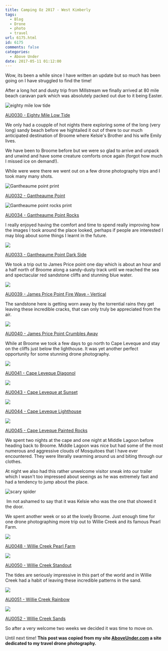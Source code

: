 ```yaml
---
title: Camping Oz 2017 - West Kimberly
tags:
  - Blog
  - Drone
  - photo
  - travel
url: 6175.html
id: 6175
comments: false
categories:
  - Above Under
date: 2017-05-11 01:12:00
---
```


 

Wow, its been a while since I have written an update but so much has been going on I have struggled to find the time!
<!-- more -->
After a long hot and dusty trip from Millstream we finally arrived at 80 mile beach caravan park which was absolutely packed out due to it being Easter.

![eighty mile low tide](//cdn.shopify.com/s/files/1/1830/7597/files/Eighty_Mile_Low_Tide_1024x1024.jpg?v=1494402749)

[AU0030 - Eighty Mile Low Tide](https://aboveunder.com/products/au0030-eighty-mile-low-tide "eighty mile low tide print")

We only had a coupple of hot nights there exploring some of the long (very long) sandy beach before we hightailed it out of there to our much anticipated destination of Broome where Kelsie's Brother and his wife Emily lives.

We have been to Broome before but we were so glad to arrive and unpack and unwind and have some creature comforts once again (forgot how much I missed ice on demand!). 

While were were there we went out on a few drone photography trips and I took many many shots.

![Gantheaume point print](//cdn.shopify.com/s/files/1/1830/7597/files/Gantheaume_Point_1024x1024.jpg?v=1494403114)

[AU0032 - Gantheaume Point](https://aboveunder.com/products/au0032-gantheaume-point)

![Gantheaume point rocks print](//cdn.shopify.com/s/files/1/1830/7597/files/Gantheaume_Point_Rocks_1024x1024.jpg?v=1493381716)

[AU0034 - Gantheaume Point Rocks](https://aboveunder.com/products/au0034-gantheaume-point-rocks)

I really enjoyed having the comfort and time to spend really improving how the images I took around the place looked, perhaps if people are interested I may blog about some things I learnt in the future.

![](//cdn.shopify.com/s/files/1/1830/7597/products/Gantheaume_Point_Dark_Side_1024x1024.jpg?v=1493380205)

[AU0033 - Gantheaume Point Dark Side](https://aboveunder.com/products/au0033-gantheaume-point-dark-side)

We took a trip out to James Price point one day which is about an hour and a half north of Broome along a sandy-dusty track until we reached the sea and spectacular red sandstone cliffs and stunning blue water.

![](//cdn.shopify.com/s/files/1/1830/7597/products/James_Price_Point_Fire_Wave_-_Vertical_1024x1024.jpg?v=1493381241)

[AU0039 - James Price Point Fire Wave - Vertical](https://aboveunder.com/products/au0039-james-price-point-fire-wave-vertical "james price point picture print")

The sandstone here is getting worn away by the torrential rains they get leaving these incredible cracks, that can only truly be appreciated from the air.

![](//cdn.shopify.com/s/files/1/1830/7597/products/James_Price_Point_Crumbles_Away_1024x1024.jpg?v=1493381387)

[AU0040 - James Price Point Crumbles Away](https://aboveunder.com/products/au0040-james-price-point-crumbles-away)

While at Broome we took a few days to go north to Cape Leveque and stay on the cliffs just below the lighthouse. It was yet another perfect opportunity for some stunning drone photography.

![](//cdn.shopify.com/s/files/1/1830/7597/products/Cape_Leveque_Diagonol_1024x1024.jpg?v=1493557899)

[AU0041 - Cape Leveque Diagonol](https://aboveunder.com/products/au0041-cape-leveque-diagonol "cape leveque print ocean and rocks")

![](//cdn.shopify.com/s/files/1/1830/7597/products/Cape_Leveque_at_Sunset_1024x1024.jpg?v=1493558220)

[AU0043 - Cape Leveque at Sunset](https://aboveunder.com/products/au0043-cape-leveque-at-sunset "cape leveque print with red rocks")

![](//cdn.shopify.com/s/files/1/1830/7597/products/Cape_Leveque_Lighthouse_1024x1024.jpg?v=1493558368)

[AU0044 - Cape Leveque Lighthouse](https://aboveunder.com/products/au0044-cape-leveque-lighthouse "cape leveque lighthouse print")

![](//cdn.shopify.com/s/files/1/1830/7597/products/Cape_Leveque_Painted_Rocks_1024x1024.jpg?v=1493558544)

[AU0045 - Cape Leveque Painted Rocks](https://aboveunder.com/products/au0045-cape-leveque-painted-rocks "the stunning red rocks of cape leveque")

We spent two nights at the cape and one night at Middle Lagoon before heading back to Broome. Middle Lagoon was nice but had some of the most numerous and aggressive clouds of Mosquitoes that I have ever encountered. They were literally swarming around us and biting through our clothes.

At night we also had this rather unwelcome visitor sneak into our trailer which I wasn't too impressed about seeings as he was extremely fast and had a tendency to jump about the place. 

![scary spider](//cdn.shopify.com/s/files/1/1830/7597/files/IMG_7500_1024x1024.JPG?v=1494405159)

 Im not ashamed to say that it was Kelsie who was the one that showed it the door.

We spent another week or so at the lovely Broome. Just enough time for one drone photographing more trip out to Willie Creek and its famous Pearl Farm.

![](//cdn.shopify.com/s/files/1/1830/7597/products/Willie_Creek_Pearl_Farm_1024x1024.jpg?v=1494464353)

[AU0048 - Willie Creek Pearl Farm](https://aboveunder.com/products/au0048-willie-creek-pearl-farm)

![](//cdn.shopify.com/s/files/1/1830/7597/products/Willie_Creek_Standout_1024x1024.jpg?v=1494464540)

[AU0050 - Willie Creek Standout](https://aboveunder.com/products/au0050-willie-creek-standout)

The tides are seriously impressive in this part of the world and in Willie Creek had a habit of leaving these incredible patterns in the sand.

![](//cdn.shopify.com/s/files/1/1830/7597/products/Willie_Creek_Rainbow_1024x1024.jpg?v=1494464617)

[AU0051 - Willie Creek Rainbow](https://aboveunder.com/products/au0051-willie-creek-rainbow)

![](//cdn.shopify.com/s/files/1/1830/7597/products/Willie_Creek_Sands_1024x1024.jpg?v=1494464678)

[AU0052 - Willie Creek Sands](https://aboveunder.com/products/au0052-willie-creek-sands)

So after a very welcome two weeks we decided it was time to move on.

Until next time!
 **This post was copied from my site [AboveUnder.com](https://aboveunder.com) a site dedicated to my travel drone photography.**